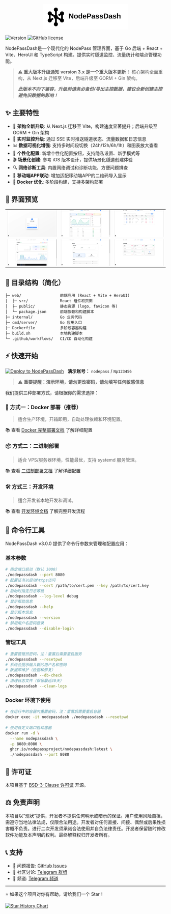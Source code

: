<div align="center">
  <img src="docs/nodepassdash-logo.svg" alt="NodePassDash" height="80">
</div>

![Version](https://img.shields.io/badge/version-3.0.3-blue.svg)
![GitHub license](https://img.shields.io/github/license/NodePassProject/NodePassDash)

NodePassDash是一个现代化的 NodePass 管理界面，基于 Go 后端 + React + Vite、HeroUI 和 TypeScript 构建。提供实时隧道监控、流量统计和端点管理功能。

> **⚠️ 重大版本升级通知**
> **version 3.x 是一个重大版本更新！** 核心架构全面重构，从 Next.js 迁移至 Vite，后端升级至 GORM + Gin 架构。
>
> ***此版本不向下兼容，升级前请务必备份/导出主控数据，建议全新创建主控避免旧数据的影响！***

## ✨ 主要特性

- 🚀 **架构全新升级**: 从 Next.js 迁移至 Vite，构建速度显著提升；后端升级至 GORM + Gin 架构
- 🎯 **实时监控升级**: 通过 SSE 实时推送隧道状态、流量数据和日志信息
- 📊 **数据可视化增强**: 支持多时间段切换（24h/12h/6h/1h）和图表放大查看
- 🎨 **个性化配置**: 新增个性化配置按钮，支持隐私设置、新手模式等
- 🎬 **场景化创建**: 参考 iOS 版本设计，提供场景化隧道创建体验
- 🔍 **网络诊断工具**: 内置网络调试和诊断功能，方便问题排查
- 📱 **移动端APP联动**: 增加适配移动端APP的二维码导入显示
- 🐳 **Docker 优化**: 多阶段构建，支持多架构部署

## 📸 界面预览

| | | |
|---|---|---|
| ![截图0](docs/00.png) | ![截图1](docs/01.png) | ![截图2](docs/02.png) |
| ![截图3](docs/03.png) | ![截图4](docs/04.png) | ![截图5](docs/05.png) |

## 📂 目录结构（简化）
```text
├─ web/                 前端应用 (React + Vite + HeroUI)
│  ├─ src/              React 组件和页面
│  ├─ public/           静态资源 (logo, favicon 等)
│  └─ package.json      前端依赖和构建脚本
├─ internal/            Go 业务代码
├─ cmd/server/          Go 应用入口
├─ Dockerfile           多阶段容器构建
├─ build.sh             本地构建脚本
└─ .github/workflows/   CI/CD 自动化构建
```

## ⚡️ 快速开始

<div style="display: flex; align-items: center; gap: 12px;">
  <a href="https://dash.nodepass.eu/">
    <img src="https://img.shields.io/badge/点击体验_Demo-000?style=for-the-badge&logo=heroui&logoColor=white&labelColor=000" alt="Deploy to NodePassDash">
  </a>
  <span><strong>演示账号：</strong> <code>nodepass</code> / <code>Np123456</code></span>
</div>

> ⚠️ **重要提醒：演示环境，请勿更改密码，请勿填写任何敏感信息**

我们提供三种部署方式，请根据你的需求选择：

### 🐳 方式一：Docker 部署（推荐）

> 适合生产环境，开箱即用，自动处理依赖和环境配置。

📚 查看 [Docker 完整部署文档](docs/DOCKER.md) 了解详细配置

### 📦 方式二：二进制部署

> 适合 VPS/服务器环境，性能最优，支持 systemd 服务管理。

📚 查看 [二进制部署文档](docs/BINARY.md) 了解详细配置

### 🛠️ 方式三：开发环境

> 适合开发者本地开发和调试。

📚 查看 [开发环境文档](docs/DEVELOPMENT.md) 了解完整开发流程

## 🔧 命令行工具

NodePassDash v3.0.0 提供了命令行参数来管理和配置应用：

### 基本参数

```bash
# 指定端口启动（默认 3000）
./nodepassdash --port 8080
# 配置证书以启动https访问
./nodepassdash --cert /path/to/cert.pem --key /path/to/cert.key
# 启动时指定日志等级
./nodepassdash --log-level debug
# 显示帮助信息
./nodepassdash --help
# 显示版本信息
./nodepassdash --version
# 禁用用户名密码登录
./nodepassdash --disable-login
```

### 管理工具

```bash
# 重置管理员密码，注：重置后需要重启服务
./nodepassdash --resetpwd
# 系统会提示输入新的用户名和密码
# 数据库维护（检查和修复）
./nodepassdash --db-check
# 清理日志文件（保留最近30天）
./nodepassdash --clean-logs
```

### Docker 环境下使用

```bash
# 在运行中的容器内重置密码，注：重置后需要重启容器
docker exec -it nodepassdash ./nodepassdash --resetpwd

# 使用自定义端口启动容器
docker run -d \
  --name nodepassdash \
  -p 8080:8080 \
  ghcr.io/nodepassproject/nodepassdash:latest \
  ./nodepassdash --port 8080
```

## 📄 许可证

本项目基于 [BSD-3-Clause 许可证](LICENSE) 开源。

## ⚖️ 免责声明

本项目以“现状”提供，开发者不提供任何明示或暗示的保证。用户使用风险自担，需遵守当地法律法规，仅限合法用途。开发者对任何直接、间接、偶然或后果性损害概不负责。进行二次开发须承诺合法使用并自负法律责任。开发者保留随时修改软件功能及本声明的权利。最终解释权归开发者所有。

## 📞 支持

- 🐛 问题报告: [GitHub Issues](https://github.com/NodePassProject/NodePassDash/issues)
- 💬 社区讨论: [Telegram 群组](https://t.me/NodePassGroup)
- 📢 频道: [Telegram 频道](https://t.me/NodePassChannel)

---

⭐ 如果这个项目对你有帮助，请给我们一个 Star！

[![Star History Chart](https://api.star-history.com/svg?repos=NodePassProject/NodePassDash&type=Date)](https://star-history.com/#NodePassProject/NodePassDash&Date)

